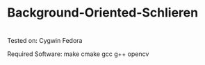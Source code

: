 # Background-Oriented-Schlieren
# 
 Tested on:
 Cygwin
 Fedora
 
Required Software: 
make
cmake
gcc
g++
opencv
